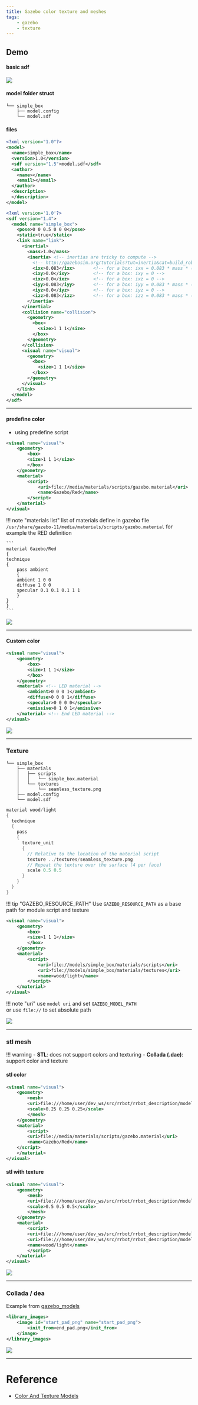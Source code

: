 ```yaml
---
title: Gazebo color texture and meshes
tags:
    - gazebo
    - texture
---
```




     


## Demo
#### basic sdf

![](images/box_basic.png)

#### model folder struct
```
└── simple_box
    ├── model.config
    └── model.sdf
```

#### files

```xml title="model.config"
<?xml version="1.0"?>
<model>
  <name>simple_box</name>
  <version>1.0</version>
  <sdf version="1.5">model.sdf</sdf>
  <author>
    <name></name>
    <email></email>
  </author>
  <description>
  </description>
</model> 
```

```xml title="sdf"
<?xml version='1.0'?>
<sdf version="1.4">
  <model name="simple_box">
    <pose>0 0 0.5 0 0 0</pose>
    <static>true</static>
    <link name="link">
      <inertial>
        <mass>1.0</mass>
        <inertia> <!-- inertias are tricky to compute -->
          <!-- http://gazebosim.org/tutorials?tut=inertia&cat=build_robot -->
          <ixx>0.083</ixx>       <!-- for a box: ixx = 0.083 * mass * (y*y + z*z) -->
          <ixy>0.0</ixy>         <!-- for a box: ixy = 0 -->
          <ixz>0.0</ixz>         <!-- for a box: ixz = 0 -->
          <iyy>0.083</iyy>       <!-- for a box: iyy = 0.083 * mass * (x*x + z*z) -->
          <iyz>0.0</iyz>         <!-- for a box: iyz = 0 -->
          <izz>0.083</izz>       <!-- for a box: izz = 0.083 * mass * (x*x + y*y) -->
        </inertia>
      </inertial>
      <collision name="collision">
        <geometry>
          <box>
            <size>1 1 1</size>
          </box>
        </geometry>
      </collision>
      <visual name="visual">
        <geometry>
          <box>
            <size>1 1 1</size>
          </box>
        </geometry>
      </visual>
    </link>
  </model>
</sdf>
```


---

#### predefine color

- using predefine script
  
```xml
<visual name="visual">
    <geometry>
        <box>
        <size>1 1 1</size>
        </box>
    </geometry>
    <material>
        <script>
            <uri>file://media/materials/scripts/gazebo.material</uri>
            <name>Gazebo/Red</name>
        </script>
    </material>
</visual>
```

!!! note "materials list"
    list of materials define in gazebo file
    `/usr/share/gazebo-11/media/materials/scripts/gazebo.material`
    for example the RED definition 

    ```
    material Gazebo/Red
    {
    technique
    {
        pass ambient
        {
        ambient 1 0 0
        diffuse 1 0 0
        specular 0.1 0.1 0.1 1 1
        }
    }
    }
    ```

![](images/red.png)

---

#### Custom color

```xml
<visual name="visual">
    <geometry>
        <box>
        <size>1 1 1</size>
        </box>
    </geometry>
    <material> <!-- LED material -->
        <ambient>0 0 0 1</ambient>
        <diffuse>0 0 0 1</diffuse>
        <specular>0 0 0 0</specular>
        <emissive>0 1 0 1</emissive>
    </material> <!-- End LED material -->
</visual>
```

![](images/led_green.png)

---

### Texture

```
└── simple_box
    ├── materials
    │   ├── scripts
    │   │   └── simple_box.material
    │   └── textures
    │       └── seamless_texture.png
    ├── model.config
    └── model.sdf
```

```c title="simple_box.material"
material wood/light
{
  technique
  {
    pass
    {
      texture_unit
      {
        // Relative to the location of the material script
        texture ../textures/seamless_texture.png
        // Repeat the texture over the surface (4 per face)
        scale 0.5 0.5
      }
    }
  }
}
```

!!! tip "GAZEBO_RESOURCE_PATH"
    Use `GAZEBO_RESOURCE_PATH` as a base path for module script and texture
     

```xml
<visual name="visual">
    <geometry>
        <box>
        <size>1 1 1</size>
        </box>
    </geometry>
    <material>
        <script>
            <uri>file://models/simple_box/materials/scripts</uri>
            <uri>file://models/simple_box/materials/textures</uri>
            <name>wood/light</name>
        </script>
    </material>
</visual>
```

!!! note "uri"
    use `model uri` and set `GAZEBO_MODEL_PATH`  
    or use `file://` to set absolute path
     

![](images/wood.png)

---

### stl mesh

!!! warning
    - **STL**: does not support colors and texturing
    - **Collada (.dae)**: support color and texture

#### stl color

```xml
<visual name="visual">
    <geometry>
        <mesh>
        <uri>file:///home/user/dev_ws/src/rrbot/rrbot_description/models/simple_box/meshes/cube_20k.stl</uri>
        <scale>0.25 0.25 0.25</scale>
        </mesh>
    </geometry>
    <material>
        <script>
        <uri>file://media/materials/scripts/gazebo.material</uri>
        <name>Gazebo/Red</name>
    </script>
    </material>
</visual>
```

#### stl with texture
```xml
<visual name="visual">
    <geometry>
        <mesh>
        <uri>file:///home/user/dev_ws/src/rrbot/rrbot_description/models/simple_box/meshes/cube_20k.stl</uri>
        <scale>0.5 0.5 0.5</scale>
        </mesh>
    </geometry>
    <material>
        <script>
        <uri>file:///home/user/dev_ws/src/rrbot/rrbot_description/models/simple_box/materials/scripts</uri>
        <uri>file:///home/user/dev_ws/src/rrbot/rrbot_description/models/simple_box/materials/textures</uri>
        <name>wood/light</name>
        </script>
    </material>
</visual>
```

![](images/mesh_with_texture.png)


---

### Collada / dea

Example from [gazebo_models](https://github.com/osrf/gazebo_models/tree/master/box_target_red)

```xml title="library_images "
<library_images>
    <image id="start_pad_png" name="start_pad_png">
        <init_from>end_pad.png</init_from>
    </image>
</library_images>


```
![](images/dae_with_images.png)


----

# Reference
- [Color And Texture Models](https://classic.gazebosim.org/tutorials?tut=color_model)
